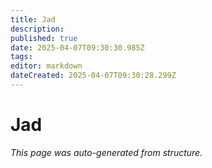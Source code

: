 ```yaml
---
title: Jad
description: 
published: true
date: 2025-04-07T09:30:30.985Z
tags: 
editor: markdown
dateCreated: 2025-04-07T09:30:28.299Z
---
```


# Jad

*This page was auto-generated from structure.*